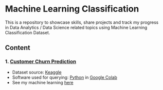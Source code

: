 # Machine Learning Classification
This is a repository to showcase skills, share projects and track my progress in Data Analytics / Data Science related topics using Machine Learning Classification Dataset.

## Content
### 1. [Customer Churn Prediction](https://github.com/fauziaya/machine-learning-classification/blob/main/Churn_Prediction.ipynb)
* Dataset source: [Keaggle](https://www.kaggle.com/datasets/hassanamin/customer-churn)
* Software used for querying: [Python](https://www.python.org/) in [Google Colab](https://colab.research.google.com/)
* See my machine learning [here](https://github.com/fauziaya/machine-learning-classification/blob/main/Churn_Prediction.ipynb)
